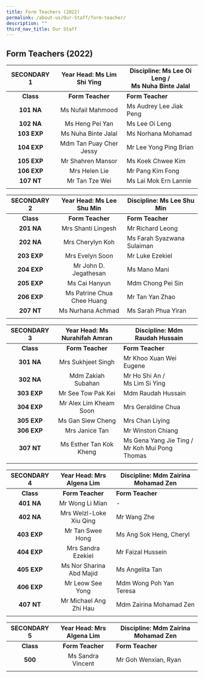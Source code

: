 ```yaml
---
title: Form Teachers (2022)
permalink: /about-us/Our-Staff/form-teacher/
description: ""
third_nav_title: Our Staff
---
```

## Form Teachers (2022)

| **SECONDARY 1** | **Year Head:** Ms Lim Shi Ying | **Discipline:** Ms Lee Oi Leng /  <br>Ms Nuha Binte Jalal |
|:---:|:---:|---|
| **Class** | **Form Teacher** | **Form Teacher** |
| **101 NA** | Ms Nufail Mahmood | Ms Audrey Lee Jiak Peng |
| **102 NA** | Ms Heng Pei Yan | Ms Lee Oi Leng |
| **103 EXP** | Ms Nuha Binte Jalal | Ms Norhana Mohamad |
| **104 EXP** | Mdm Tan Puay Cher Jessy | Mr Lee Yong Ping Brian |
| **105 EXP** | Mr Shahren Mansor | Ms Koek Chwee Kim |
| **106 EXP** | Mrs Helen Lie | Mr Pang Kim Fong |
| **107 NT** | Mr Tan Tze Wei | Ms Lai Mok Ern Lannie |
|  |  |  |

| **SECONDARY 2** | **Year Head:** Ms Lee Shu Min | **Discipline:** Ms Lee Shu Min |
|:---:|:---:|---|
| **Class** | **Form Teacher** | **Form Teacher** |
| **201 NA** | Mrs Shanti Lingesh | Mr Richard Leong |
| **202 NA** | Mrs Cherylyn Koh | Ms Farah Syazwana Sulaiman |
| **203 EXP** | Mrs Evelyn Soon | Mr Luke Ezekiel |
| **204 EXP** | Mr John D. Jegathesan | Ms Mano Mani |
| **205 EXP** | Ms Cai Hanyun | Mdm Chong Pei Sin |
| **206 EXP** | Ms Patrine Chua Chee Huang | Mr Tan Yan Zhao |
| **207 NT** | Ms Nurhana Achmad | Ms Sarah Phua Yiran |
|  |  |  |

| **SECONDARY 3** | **Year Head:** Ms Nurahifah Amran | **Discipline:** Mdm Raudah Hussain |
|:---:|:---:|---|
| **Class** | **Form Teacher** | **Form Teacher** |
| **301 NA** | Mrs Sukhjeet Singh | Mr Khoo Xuan Wei Eugene |
| **302 NA** | Mdm Zakiah Subahan | Mr Ho Shi An /<br> Ms Lim Si Ying |
| **303 EXP** | Mr See Tow Pak Kei | Mdm Raudah Hussain |
| **304 EXP** | Mr Alex Lim Kheam Soon | Mrs Geraldine Chua |
| **305 EXP** | Ms Gan Siew Cheng | Mrs Chan Liying |
| **306 EXP** | Mrs Janice Tan | Mr Winston Chiang |
| **307 NT** | Ms Esther Tan Kok Kheng | Ms Gena Yang Jie Ting /  <br>Mr Koh Mui Pong Thomas |
|  |  |  |

| **SECONDARY 4** | **Year Head:** Mrs Algena Lim | **Discipline:** Mdm Zairina Mohamad Zen |
|:---:|:---:|---|
| **Class** | **Form Teacher** | **Form Teacher** |
| **401 NA** | Mr Wong Li Mian | - |
| **402 NA** | Mrs Welzl-Loke Xiu Qing | Mr Wang Zhe |
| **403 EXP** | Mr Tan Swee Hong | Ms Ang Sok Heng, Cheryl |
| **404 EXP** | Mrs Sandra Ezekiel | Mr Faizal Hussein |
| **405 EXP** | Ms Nor Sharina Abd Majid | Ms Angelita Tan |
| **406 EXP** | Mr Leow See Yong | Mdm Wong Poh Yan Teresa |
| **407 NT** | Mr Michael Ang Zhi Hau | Mdm Zairina Mohamad Zen |
|  |  |  |

| **SECONDARY 5** | **Year Head:** Mrs Algena Lim | **Discipline:** Mdm Zairina Mohamad Zen |
|:---:|:---:|---|
| **Class** | **Form Teacher** | **Form Teacher** |
| **500** | Ms Sandra Vincent | Mr Goh Wenxian, Ryan |
|  |  |  |

